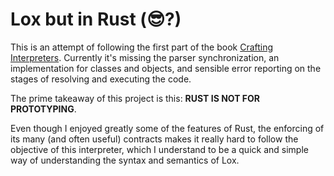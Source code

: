 # Lox but in Rust (😎?)

This is an attempt of following the first part of the book [Crafting Interpreters](https://craftinginterpreters.com).
Currently it's missing the parser synchronization, an implementation for classes and objects, and
sensible error reporting on the stages of resolving and executing the code.

The prime takeaway of this project is this: **RUST IS NOT FOR PROTOTYPING**.

Even though I enjoyed greatly some of the features of Rust, the enforcing of its many (and often useful)
contracts makes it really hard to follow the objective of this interpreter, which I understand to be a
quick and simple way of understanding the syntax and semantics of Lox.

